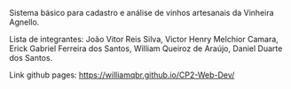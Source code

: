 Sistema básico para cadastro e análise de vinhos artesanais da Vinheira Agnello.

Lista de integrantes: João Vitor Reis Silva, Victor Henry Melchior Camara, Erick Gabriel Ferreira dos Santos, William Queiroz de Araújo, Daniel Duarte dos Santos.

Link github pages: https://williamqbr.github.io/CP2-Web-Dev/
